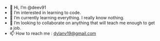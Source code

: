 - 👋 Hi, I’m @deev91
- 👀 I’m interested in learning to code.
- 🌱 I’m currently learning everything. I really know nothing.
- 💞️ I’m looking to collaborate on anything that will teach me enough to get a job.
- 📫 How to reach me : dylanv19@gmail.com

<!---
deev91/deev91 is a ✨ special ✨ repository because its `README.md` (this file) appears on your GitHub profile.
You can click the Preview link to take a look at your changes.
--->
